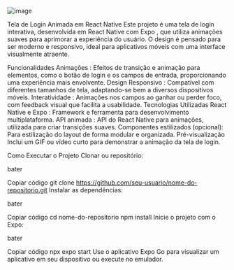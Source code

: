 ![image](https://github.com/user-attachments/assets/e62175e2-f8f4-43a1-a1ca-88c447c8c7c0)

Tela de Login Animada em React Native
Este projeto é uma tela de login interativa, desenvolvida em React Native com Expo , que utiliza animações suaves para aprimorar a experiência do usuário. O design é pensado para ser moderno e responsivo, ideal para aplicativos móveis com uma interface visualmente atraente.

Funcionalidades
Animações : Efeitos de transição e animação para elementos, como o botão de login e os campos de entrada, proporcionando uma experiência mais envolvente.
Design Responsivo : Compatível com diferentes tamanhos de tela, adaptando-se bem a diversos dispositivos móveis.
Interatividade : Animações nos campos ao ganhar ou perder foco, com feedback visual que facilita a usabilidade.
Tecnologias Utilizadas
React Native e Expo : Framework e ferramenta para desenvolvimento multiplataforma.
API animada : API do React Native para animações, utilizada para criar transições suaves.
Componentes estilizados (opcional): Para estilização do layout de forma modular e organizada.
Pré-visualização
Inclui um GIF ou vídeo curto para demonstrar a animação da tela de login.

Como Executar o Projeto
Clonar ou repositório:

bater

Copiar código
git clone https://github.com/seu-usuario/nome-do-repositorio.git
Instalar as dependências:

bater

Copiar código
cd nome-do-repositorio
npm install
Inicie o projeto com o Expo:

bater

Copiar código
npx expo start
Use o aplicativo Expo Go para visualizar um aplicativo em seu dispositivo ou execute no emulador.

